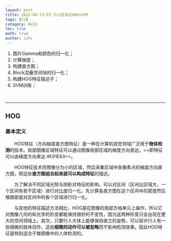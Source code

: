 ```yaml
---
layout: post
title: 2022-04-13-P3 行人检测之HOG+SVM
tags: [CV]
category: ReID
toc: true
math: true
author: zzhc
---
```


 1. 图片Gamma和颜色的归一化；
 2. 计算梯度；
 3. 构建直方图；
 4. Block混叠空间块的归一化；
 5. 构建HOG特征描述子；
 6. SVM训练；

<br>

***

## HOG

### 基本定义

&emsp;&emsp;HOG特征（方向梯度直方图特征）是一种在计算机视觉领域广泛用于**物体检测**的技术。局部图像区域特征可以通过图像局部区域的梯度方向表达，==即特征可以由梯度方向表达 #E91E63==。


&emsp;&emsp;HOG特征技术将图像分为小的区域，然后采集区域中各像素点的梯度方向直方图，把这些**直方图组合起来就可以构成特征**的描述。

&emsp;&emsp;为了解决不同区域光照与阴影对特征的影响，可以对区间（区间比区域大，一个区间有若干区域）进行对比度归一化。先计算各直方图在这个区间中的密度然后根据密度对区间中的各个区域进行归一化。


&emsp;&emsp;与其他的特征描述方法相比，HOG是在图像的局部方格单元上操作，所以它对图像几何的和光学的形变都能保持很好的不变性，因为这两种形变只会出现在更大的空间领域上。其次，只要行人大体上能够保持直立的姿势，可以容许行人有一些细微的肢体动作，这些**细微的动作可以被忽略**而不影响检测效果。因此HOG特征是特别适合于做图像中的人体检测的。